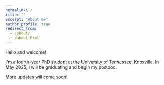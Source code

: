 ```yaml
---
permalink: /
title: ""
excerpt: "About me"
author_profile: true
redirect_from: 
  - /about/
  - /about.html
---
```


      
Hello and welcome! 

I'm a fourth-year PhD student at the University of Tennessee, Knoxville. In May 2025, I will be graduating and begin my postdoc.

More updates will come soon! 





<script type='text/javascript' id='clustrmaps' src='//cdn.clustrmaps.com/map_v2.js?cl=080808&w=150&t=n&d=RFig5tTjwRHRTwxDtSAep8i8nHNSGcIoM5isScHex-Q&co=ffffff&cmo=3acc3a&cmn=ff5353&ct=808080'></script>
